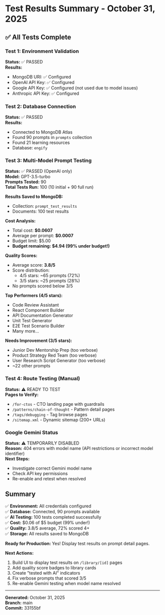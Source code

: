 # Test Results Summary - October 31, 2025

## ✅ All Tests Complete

### Test 1: Environment Validation

**Status:** ✅ PASSED  
**Results:**

- MongoDB URI: ✅ Configured
- OpenAI API Key: ✅ Configured
- Google API Key: ✅ Configured (not used due to model issues)
- Anthropic API Key: ✅ Configured

### Test 2: Database Connection

**Status:** ✅ PASSED  
**Results:**

- Connected to MongoDB Atlas
- Found 90 prompts in `prompts` collection
- Found 21 learning resources
- Database: `engify`

### Test 3: Multi-Model Prompt Testing

**Status:** ✅ PASSED (OpenAI only)  
**Model:** GPT-3.5-turbo  
**Prompts Tested:** 90  
**Total Tests Run:** 100 (10 initial + 90 full run)

**Results Saved to MongoDB:**

- Collection: `prompt_test_results`
- Documents: 100 test results

**Cost Analysis:**

- Total cost: **$0.0607**
- Average per prompt: **$0.0007**
- Budget limit: $5.00
- **Budget remaining: $4.94 (99% under budget!)**

**Quality Scores:**

- Average score: **3.8/5**
- Score distribution:
  - 4/5 stars: ~65 prompts (72%)
  - 3/5 stars: ~25 prompts (28%)
- No prompts scored below 3/5

**Top Performers (4/5 stars):**

- Code Review Assistant
- React Component Builder
- API Documentation Generator
- Unit Test Generator
- E2E Test Scenario Builder
- Many more...

**Needs Improvement (3/5 stars):**

- Junior Dev Mentorship Prep (too verbose)
- Product Strategy Red Team (too verbose)
- User Research Script Generator (too verbose)
- ~22 other prompts

### Test 4: Route Testing (Manual)

**Status:** ⚠️ READY TO TEST  
**Pages to Verify:**

- `/for-ctos` - CTO landing page with guardrails
- `/patterns/chain-of-thought` - Pattern detail pages
- `/tags/debugging` - Tag browse pages
- `/sitemap.xml` - Dynamic sitemap (200+ URLs)

### Google Gemini Status

**Status:** ⚠️ TEMPORARILY DISABLED  
**Reason:** 404 errors with model name (API restrictions or incorrect model identifier)  
**Next Steps:**

- Investigate correct Gemini model name
- Check API key permissions
- Re-enable and retest when resolved

## Summary

✅ **Environment:** All credentials configured  
✅ **Database:** Connected, 90 prompts available  
✅ **AI Testing:** 100 tests completed successfully  
✅ **Cost:** $0.06 of $5 budget (99% under!)  
✅ **Quality:** 3.8/5 average, 72% scored 4+  
✅ **Storage:** All results saved to MongoDB

**Ready for Production:** Yes! Display test results on prompt detail pages.

**Next Actions:**

1. Build UI to display test results on `/library/[id]` pages
2. Add quality score badges to library cards
3. Create "tested with AI" indicators
4. Fix verbose prompts that scored 3/5
5. Re-enable Gemini testing when model name resolved

---

**Generated:** October 31, 2025  
**Branch:** main  
**Commit:** 33155bf
